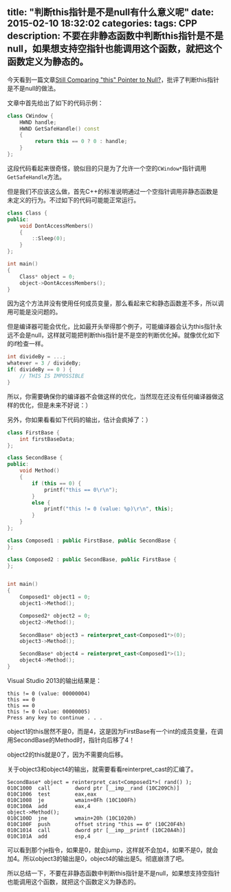 title: "判断this指针是不是null有什么意义呢"
date: 2015-02-10 18:32:02
categories:
tags: CPP
description: 不要在非静态函数中判断this指针是不是null，如果想支持空指针也能调用这个函数，就把这个函数定义为静态的。
---

今天看到一篇文章[Still Comparing "this" Pointer to Null?](http://www.viva64.com/en/b/0226/)，批评了判断this指针是不是null的做法。

文章中首先给出了如下的代码示例：
```c++
class CWindow {
    HWND handle;
    HWND GetSafeHandle() const
    {
         return this == 0 ? 0 : handle;
    }
};
```

这段代码看起来很奇怪，貌似目的只是为了允许一个空的`CWindow*`指针调用`GetSafeHandle`方法。

但是我们不应该这么做，首先C++的标准说明通过一个空指针调用非静态函数是未定义的行为。不过如下的代码可能能正常运行。

```c++
class Class {
public:
    void DontAccessMembers()
    {
        ::Sleep(0);
    }
};

int main()
{
    Class* object = 0;
    object->DontAccessMembers();
}
```

因为这个方法并没有使用任何成员变量，那么看起来它和静态函数差不多，所以调用可能是没问题的。

但是编译器可能会优化，比如最开头举得那个例子，可能编译器会认为this指针永远不会是null，这样就可能把判断this指针是不是空的判断优化掉。就像优化如下的if检查一样。

```c++
int divideBy = ...;
whatever = 3 / divideBy;
if( divideBy == 0 ) {
    // THIS IS IMPOSSIBLE
}
```

所以，你需要确保你的编译器不会做这样的优化，当然现在还没有任何编译器做这样的优化，但是未来不好说：）

另外，你如果看看如下代码的输出，估计会疯掉了：）

```c++
class FirstBase {
    int firstBaseData;
};

class SecondBase {
public:
    void Method()
    {
        if (this == 0) {
            printf("this == 0\r\n");
        }
        else {
            printf("this != 0 (value: %p)\r\n", this);
        }
    }
};

class Composed1 : public FirstBase, public SecondBase {
};

class Composed2 : public SecondBase, public FirstBase {
};


int main()
{
    Composed1* object1 = 0;
    object1->Method();

    Composed2* object2 = 0;
    object2->Method();
	
    SecondBase* object3 = reinterpret_cast<Composed1*>(0);
    object3->Method();

    SecondBase* object4 = reinterpret_cast<Composed1*>(1);
    object4->Method();
}
```

Visual Studio 2013的输出结果是：

```
this != 0 (value: 00000004)
this == 0
this == 0
this != 0 (value: 00000005)
Press any key to continue . . .
```

object1的this居然不是0，而是4，这是因为FirstBase有一个int的成员变量，在调用SecondBase的Method时，指针向后移了4！

object2的this就是0了，因为不需要向后移。

关于object3和object4的输出，就需要看看reinterpret_cast的汇编了。

```
SecondBase* object = reinterpret_cast<Composed1*>( rand() );
010C1000  call        dword ptr [__imp__rand (10C209Ch)] 
010C1006  test        eax,eax
010C1008  je          wmain+0Fh (10C100Fh) 
010C100A  add         eax,4 
object->Method();
010C100D  jne         wmain+20h (10C1020h) 
010C100F  push        offset string "this == 0" (10C20F4h) 
010C1014  call        dword ptr [__imp__printf (10C20A4h)] 
010C101A  add         esp,4 
```

可以看到那个je指令，如果是0，就会jump，这样就不会加4，如果不是0，就会加4。所以object3的输出是0，object4的输出是5。彻底崩溃了吧。

所以总结一下，不要在非静态函数中判断this指针是不是null，如果想支持空指针也能调用这个函数，就把这个函数定义为静态的。






